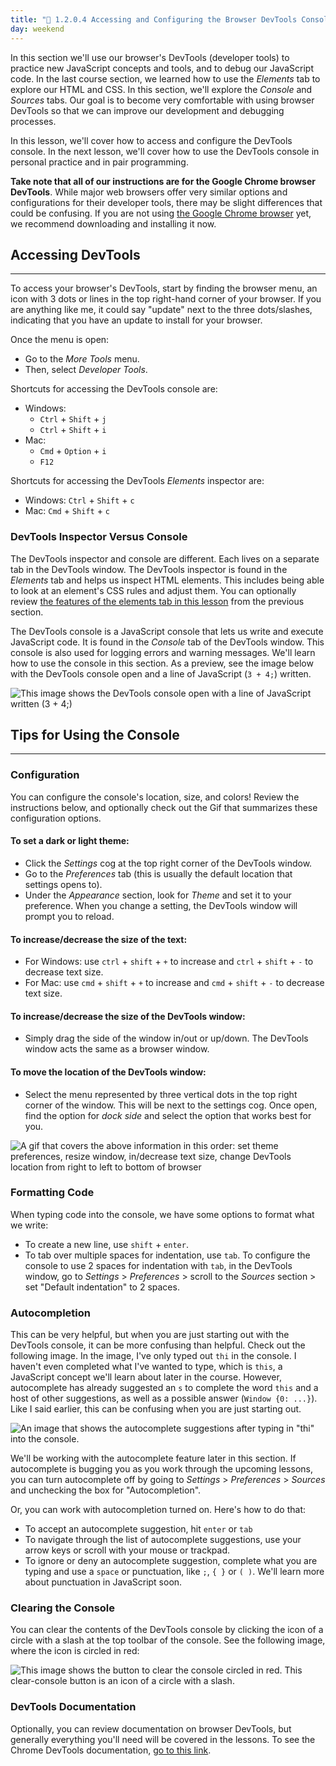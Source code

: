 ```yaml
---
title: "📓 1.2.0.4 Accessing and Configuring the Browser DevTools Console"
day: weekend
---
```


In this section we'll use our browser's DevTools (developer tools) to practice new JavaScript concepts and tools, and to debug our JavaScript code. In the last course section, we learned how to use the _Elements_ tab to explore our HTML and CSS. In this section, we'll explore the _Console_ and _Sources_ tabs. Our goal is to become very comfortable with using browser DevTools so that we can improve our development and debugging processes.

In this lesson, we'll cover how to access and configure the DevTools console. In the next lesson, we'll cover how to use the DevTools console in personal practice and in pair programming. 

**Take note that all of our instructions are for the Google Chrome browser DevTools**. While major web browsers offer very similar options and configurations for their developer tools, there may be slight differences that could be confusing. If you are not using [the Google Chrome browser](https://www.google.com/chrome/) yet, we recommend downloading and installing it now.

## Accessing DevTools
---

To access your browser's DevTools, start by finding the browser menu, an icon with 3 dots or lines in the top right-hand corner of your browser. If you are anything like me, it could say "update" next to the three dots/slashes, indicating that you have an update to install for your browser. 

Once the menu is open:

* Go to the _More Tools_ menu.
* Then, select _Developer Tools_.

Shortcuts for accessing the DevTools console are:

* Windows: 
  * `Ctrl` + `Shift` + `j`
  * `Ctrl` + `Shift` + `i` 
* Mac: 
  * `Cmd` + `Option` + `i`
  * `F12`

Shortcuts for accessing the DevTools _Elements_ inspector are:

* Windows: `Ctrl` + `Shift` + `c`
* Mac: `Cmd` + `Shift` + `c`

### DevTools Inspector Versus Console

The DevTools inspector and console are different. Each lives on a separate tab in the DevTools window. The DevTools inspector is found in the _Elements_ tab and helps us inspect HTML elements. This includes being able to look at an element's CSS rules and adjust them. You can optionally review [the features of the elements tab in this lesson]( https://old.learnhowtoprogram.com/introduction-to-programming/git-html-and-css/debugging-html-and-css) from the previous section. 

The DevTools console is a JavaScript console that lets us write and execute JavaScript code. It is found in the _Console_ tab of the DevTools window. This console is also used for logging errors and warning messages. We'll learn how to use the console in this section. As a preview, see the image below with the DevTools console open and a line of JavaScript (`3 + 4;`) written.

![This image shows the DevTools console open with a line of JavaScript written (`3 + 4;`)](https://learnhowtoprogram.s3.us-west-2.amazonaws.com/dev-tools/devtools-console.png)

## Tips for Using the Console
---

### Configuration

You can configure the console's location, size, and colors! Review the instructions below, and optionally check out the Gif that summarizes these configuration options.

#### To set a dark or light theme:

* Click the _Settings_ cog at the top right corner of the DevTools window.
* Go to the _Preferences_ tab (this is usually the default location that settings opens to).
* Under the _Appearance_ section, look for _Theme_ and set it to your preference. When you change a setting, the DevTools window will prompt you to reload.

#### To increase/decrease the size of the text:

* For Windows: use `ctrl` + `shift` + `+` to increase and `ctrl` + `shift` + `-` to decrease text size.
* For Mac: use `cmd` + `shift` + `+` to increase and `cmd` + `shift` + `-` to decrease text size.

#### To increase/decrease the size of the DevTools window:

* Simply drag the side of the window in/out or up/down. The DevTools window acts the same as a browser window.

#### To move the location of the DevTools window:

*  Select the menu represented by three vertical dots in the top right corner of the window. This will be next to the settings cog. Once open, find the option for _dock side_ and select the option that works best for you.

![A gif that covers the above information in this order: set theme preferences, resize window, in/decrease text size, change DevTools location from right to left to bottom of browser](https://learnhowtoprogram.s3.us-west-2.amazonaws.com/dev-tools/devtools-console-configuration.gif)

### Formatting Code

When typing code into the console, we have some options to format what we write:

* To create a new line, use `shift` + `enter`.
* To tab over multiple spaces for indentation, use `tab`. To configure the console to use 2 spaces for indentation with `tab`, in the DevTools window, go to _Settings_ > _Preferences_ > scroll to the _Sources_ section > set "Default indentation" to 2 spaces.

### Autocompletion

This can be very helpful, but when you are just starting out with the DevTools console, it can be more confusing than helpful. Check out the following image. In the image, I've only typed out `thi` in the console. I haven't even completed what I've wanted to type, which is `this`, a JavaScript concept we'll learn about later in the course. However, autocomplete has already suggested an `s` to complete the word `this` and a host of other suggestions, as well as a possible answer (`Window {0: ...}`). Like I said earlier, this can be confusing when you are just starting out.

![An image that shows the autocomplete suggestions after typing in "thi" into the console.](https://learnhowtoprogram.s3.us-west-2.amazonaws.com/dev-tools/devtools-auto-complete2.png)

We'll be working with the autocomplete feature later in this section. If autocomplete is bugging you as you work through the upcoming lessons, you can turn autocomplete off by going to _Settings_ > _Preferences_ > _Sources_ and unchecking the box for "Autocompletion". 

Or, you can work with autocompletion turned on. Here's how to do that:

* To accept an autocomplete suggestion, hit `enter` or `tab`
* To navigate through the list of autocomplete suggestions, use your arrow keys or scroll with your mouse or trackpad.
* To ignore or deny an autocomplete suggestion, complete what you are typing and use a `space` or punctuation, like `;`, `{ }` or `( )`. We'll learn more about punctuation in JavaScript soon. 

### Clearing the Console

You can clear the contents of the DevTools console by clicking the icon of a circle with a slash at the top toolbar of the console. See the following image, where the icon is circled in red:

![This image shows the button to clear the console circled in red. This clear-console button is an icon of a circle with a slash.](https://learnhowtoprogram.s3.us-west-2.amazonaws.com/dev-tools/devtools-console-clear.png)

### DevTools Documentation

Optionally, you can review documentation on browser DevTools, but generally everything you'll need will be covered in the lessons. To see the Chrome DevTools documentation, [go to this link](https://developer.chrome.com/docs/devtools/).
